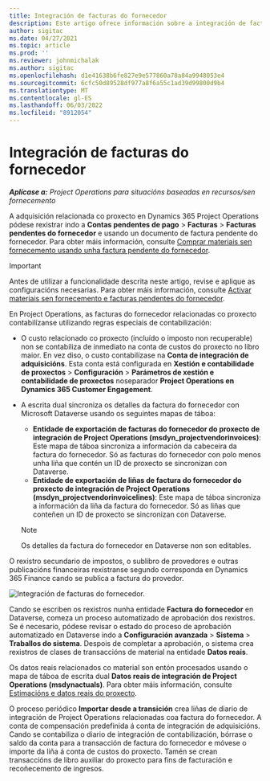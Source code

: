 ```yaml
---
title: Integración de facturas do fornecedor
description: Este artigo ofrece información sobre a integración de facturas de provedores en Project Operations.
author: sigitac
ms.date: 04/27/2021
ms.topic: article
ms.prod: ''
ms.reviewer: johnmichalak
ms.author: sigitac
ms.openlocfilehash: d1e41638b6fe827e9e577860a78a84a9948053e4
ms.sourcegitcommit: 6cfc50d89528df977a8f6a55c1ad39d99800d9b4
ms.translationtype: MT
ms.contentlocale: gl-ES
ms.lasthandoff: 06/03/2022
ms.locfileid: "8912054"
---
```

# <a name="vendor-invoice-integration"></a>Integración de facturas do fornecedor

_**Aplícase a:** Project Operations para situacións baseadas en recursos/sen fornecemento_

A adquisición relacionada co proxecto en Dynamics 365 Project Operations pódese rexistrar indo a **Contas pendentes de pago** > **Facturas** > **Facturas pendentes do fornecedor** e usando un documento de factura pendente do fornecedor. Para obter máis información, consulte [Comprar materiais sen fornecemento usando unha factura pendente do fornecedor](../procurement/pending-vendor-invoices.md).

> [!IMPORTANT]
> Antes de utilizar a funcionalidade descrita neste artigo, revise e aplique as configuracións necesarias. Para obter máis información, consulte [Activar materiais sen fornecemento e facturas pendentes do fornecedor](../procurement/configure-materials-nonstocked.md).

En Project Operations, as facturas do fornecedor relacionadas co proxecto contabilízanse utilizando regras especiais de contabilización:

- O custo relacionado co proxecto (incluído o imposto non recuperable) non se contabiliza de inmediato na conta de custos do proxecto no libro maior. En vez diso, o custo contabilízase na **Conta de integración de adquisicións**. Esta conta está configurada en **Xestión e contabilidade de proxectos** > **Configuración** > **Parámetros de xestión e contabilidade de proxectos** noseparador **Project Operations en Dynamics 365 Customer Engagement**.
- A escrita dual sincroniza os detalles da factura do fornecedor con Microsoft Dataverse usando os seguintes mapas de táboa:

     - **Entidade de exportación de facturas do fornecedor do proxecto de integración de Project Operations (msdyn_projectvendorinvoices)**: Este mapa de táboa sincroniza a información da cabeceira da factura do fornecedor. Só as facturas do fornecedor con polo menos unha liña que contén un ID de proxecto se sincronizan con Dataverse.
     - **Entidade de exportación de liñas de factura do fornecedor do proxecto de integración de Project Operations (msdyn_projectvendorinvoicelines)**: Este mapa de táboa sincroniza a información da liña da factura do fornecedor. Só as liñas que conteñen un ID de proxecto se sincronizan con Dataverse.

     > [!NOTE]
     > Os detalles da factura do fornecedor en Dataverse non son editables.

O rexistro secundario de impostos, o sublibro de provedores e outras publicacións financeiras rexístranse segundo corresponda en Dynamics 365 Finance cando se publica a factura do provedor.

![Integración de facturas do fornecedor.](media/DW7VendorInvoice.png)

Cando se escriben os rexistros nunha entidade **Factura do fornecedor** en Dataverse, comeza un proceso automatizado de aprobación dos rexistros. Se é necesario, pódese revisar o estado do proceso de aprobación automatizado en Dataverse indo a **Configuración avanzada** > **Sistema** > **Traballos do sistema**. Despois de completar a aprobación, o sistema crea rexistros de clases de transaccións de material na entidade **Datos reais**.

Os datos reais relacionados co material son entón procesados usando o mapa de táboa de escrita dual **Datos reais de integración de Project Operations (msdynactuals)**. Para obter máis información, consulte [Estimacións e datos reais do proxecto](resource-dual-write-estimates-actuals.md).

O proceso periódico **Importar desde a transición** crea liñas de diario de integración de Project Operations relacionadas coa factura do fornecedor. A conta de compensación predefinida á conta de integración de adquisicións. Cando se contabiliza o diario de integración de contabilización, bórrase o saldo da conta para a transacción de factura do fornecedor e móvese o importe da liña á conta de custos do proxecto. Tamén se crean transaccións de libro auxiliar do proxecto para fins de facturación e recoñecemento de ingresos.
